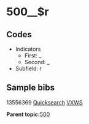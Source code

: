 # 500\_\_$r

## Codes

-   Indicators
    -   First: \_
    -   Second: \_
-   Subfield: r

## Sample bibs

13556369 [Quicksearch](https://search.library.yale.edu/catalog/13556369) [VXWS](http://prodorbis.library.yale.edu:7014/vxws/GetHoldingsService?bibId=13556369)

**Parent topic:**[500](../../tags/500/500.md)

